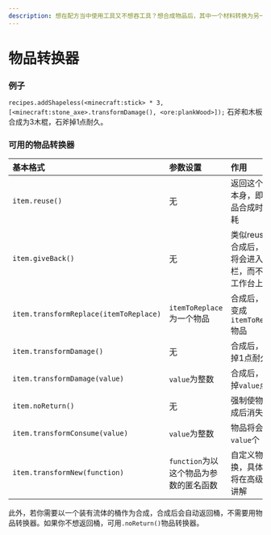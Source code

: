```yaml
---
description: 想在配方当中使用工具又不想吞工具？想合成物品后，其中一个材料转换为另一个物品（像合成蛋糕那样牛奶桶变空桶）？你需要使用物品转换器！
---
```


# 物品转换器

### 例子

`recipes.addShapeless(<minecraft:stick> * 3, [<minecraft:stone_axe>.transformDamage(), <ore:plankWood>]);` 石斧和木板合成为3木棍，石斧掉1点耐久。

### 可用的物品转换器

| 基本格式 | 参数设置 | 作用 |
| :--- | :--- | :--- |
| `item.reuse()` | 无 | 返回这个物品本身，即该物品合成时不消耗 |
| `item.giveBack()` | 无 | 类似reuse，但合成后，物品将会进入物品栏，而不是在工作台上 |
| `item.transformReplace(itemToReplace)` | `itemToReplace`为一个物品 | 合成后，物品变成`itemToReplace`物品 |
| `item.transformDamage()` | 无 | 合成后，物品掉1点耐久 |
| `item.transformDamage(value)` | `value`为整数 | 合成后，物品掉`value`点耐久 |
| `item.noReturn()` | 无 | 强制使物品合成后消失 |
| `item.transformConsume(value)` | `value`为整数 | 物品将会消耗`value`个 |
| `item.transformNew(function)` | `function`为以这个物品为参数的匿名函数 | 自定义物品转换，具体用法将在高级运用讲解 |

此外，若你需要以一个装有流体的桶作为合成，合成后会自动返回桶，不需要用物品转换器。如果你不想返回桶，可用`.noReturn()`物品转换器。


